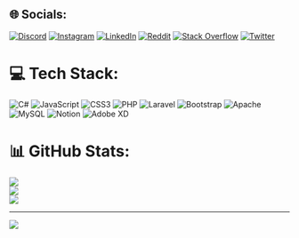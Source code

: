 
## 🌐 Socials:
[![Discord](https://img.shields.io/badge/Discord-%237289DA.svg?logo=discord&logoColor=white)](https://discord.gg/icebear3#3119) [![Instagram](https://img.shields.io/badge/Instagram-%23E4405F.svg?logo=Instagram&logoColor=white)](https://instagram.com/jefrydwijaya) [![LinkedIn](https://img.shields.io/badge/LinkedIn-%230077B5.svg?logo=linkedin&logoColor=white)](https://linkedin.com/in/jefry-dwijaya-01b48521a) [![Reddit](https://img.shields.io/badge/Reddit-%23FF4500.svg?logo=Reddit&logoColor=white)](https://reddit.com/user/moogie3-) [![Stack Overflow](https://img.shields.io/badge/-Stackoverflow-FE7A16?logo=stack-overflow&logoColor=white)](https://stackoverflow.com/users/moogie3) [![Twitter](https://img.shields.io/badge/Twitter-%231DA1F2.svg?logo=Twitter&logoColor=white)](https://twitter.com/@jefrydwijaya3) 

# 💻 Tech Stack:
![C#](https://img.shields.io/badge/c%23-%23239120.svg?style=flat&logo=c-sharp&logoColor=white) ![JavaScript](https://img.shields.io/badge/javascript-%23323330.svg?style=flat&logo=javascript&logoColor=%23F7DF1E) ![CSS3](https://img.shields.io/badge/css3-%231572B6.svg?style=flat&logo=css3&logoColor=white) ![PHP](https://img.shields.io/badge/php-%23777BB4.svg?style=flat&logo=php&logoColor=white) ![Laravel](https://img.shields.io/badge/laravel-%23FF2D20.svg?style=flat&logo=laravel&logoColor=white) ![Bootstrap](https://img.shields.io/badge/bootstrap-%23563D7C.svg?style=flat&logo=bootstrap&logoColor=white) ![Apache](https://img.shields.io/badge/apache-%23D42029.svg?style=flat&logo=apache&logoColor=white) ![MySQL](https://img.shields.io/badge/mysql-%2300f.svg?style=flat&logo=mysql&logoColor=white) ![Notion](https://img.shields.io/badge/Notion-%23000000.svg?style=flat&logo=notion&logoColor=white) ![Adobe XD](https://img.shields.io/badge/Adobe%20XD-470137?style=flat&logo=Adobe%20XD&logoColor=#FF61F6)
# 📊 GitHub Stats:
![](https://github-readme-stats.vercel.app/api?username=moogie3&theme=dark&hide_border=false&include_all_commits=true&count_private=false)<br/>
![](https://github-readme-streak-stats.herokuapp.com/?user=moogie3&theme=dark&hide_border=false)<br/>
![](https://github-readme-stats.vercel.app/api/top-langs/?username=moogie3&theme=dark&hide_border=false&include_all_commits=true&count_private=false&layout=compact)

---
[![](https://visitcount.itsvg.in/api?id=moogie3&icon=2&color=0)](https://visitcount.itsvg.in)

